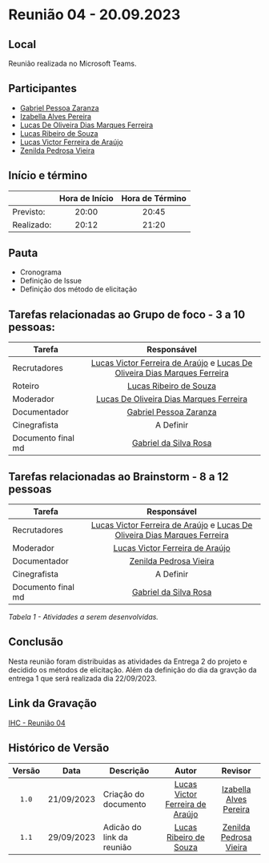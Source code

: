 # Reunião 04 - 20.09.2023

## Local

Reunião realizada no Microsoft Teams.

## Participantes

* [Gabriel Pessoa Zaranza](https://github.com/GZaranza)         
* [Izabella Alves Pereira](https://github.com/izabellaalves)
* [Lucas De Oliveira Dias Marques Ferreira](https://github.com/LucasOliveiraDiasMarquesFerreira)     
* [Lucas Ribeiro de Souza](https://github.com/lucassouzs)         
* [Lucas Victor Ferreira de Araújo](https://github.com/Lucas13032003)
* [Zenilda Pedrosa Vieira](https://github.com/zenildavieira)       
  
## Início e término

|	             |Hora de Início  |Hora de Término  |
|--------------|:--------------:|:---------------:|
|Previsto:     |     20:00     |      20:45      |
|Realizado:    |     20:12      |     21:20   |

## Pauta

* Cronograma
* Definição de Issue
* Definição dos método de elicitação  

## Tarefas relacionadas ao Grupo de foco - 3 a 10 pessoas:

|Tarefa                                          |Responsável                    |
|------------------------------------------------|:-----------------------------:|
|Recrutadores |[Lucas Victor Ferreira de Araújo](https://github.com/Lucas13032003)  e [Lucas De Oliveira Dias Marques Ferreira](https://github.com/LucasOliveiraDiasMarquesFerreira)|
|Roteiro|[Lucas Ribeiro de Souza](https://github.com/lucassouzs)                  |
|Moderador |[Lucas De Oliveira Dias Marques Ferreira](https://github.com/LucasOliveiraDiasMarquesFerreira)|
|Documentador |[Gabriel Pessoa Zaranza](https://github.com/GZaranza)      |
|Cinegrafista |A Definir               |
|Documento final md |[Gabriel da Silva Rosa](https://github.com/gabrielrosa09)  |

## Tarefas relacionadas ao Brainstorm - 8 a 12 pessoas

|Tarefa                                          |Responsável                    |
|------------------------------------------------|:-----------------------------:|
|Recrutadores |[Lucas Victor Ferreira de Araújo](https://github.com/Lucas13032003)  e [Lucas De Oliveira Dias Marques Ferreira](https://github.com/LucasOliveiraDiasMarquesFerreira)|            |
|Moderador |[Lucas Victor Ferreira de Araújo](https://github.com/Lucas13032003) |
|Documentador |[Zenilda Pedrosa Vieira](https://github.com/zenildavieira)         |
|Cinegrafista |A Definir               |
|Documento final md |[Gabriel da Silva Rosa](https://github.com/gabrielrosa09)  |


*Tabela 1 - Atividades a serem desenvolvidas.*

## Conclusão
Nesta reunião foram distribuidas as atividades da Entrega 2 do projeto e decidido os métodos de elicitação. Além da definição do dia da gravção da entrega 1 que será realizada dia 22/09/2023.

## Link da Gravação

[IHC - Reunião 04](https://youtu.be/uVTqzZWQHGg)

## Histórico de Versão

|Versão|Data|Descrição|Autor|Revisor|
|:----:|----|---------|:-----:|:-------:|
|`1.0`|21/09/2023|Criação do documento|[Lucas Victor Ferreira de Araújo](https://github.com/Lucas13032003)    |[Izabella Alves Pereira](https://github.com/izabellaalves)  |
|`1.1`|29/09/2023|Adicão do link da reunião|[Lucas Ribeiro de Souza](https://github.com/lucassouzs)    |[Zenilda Pedrosa Vieira](https://github.com/zenildavieira)  |
